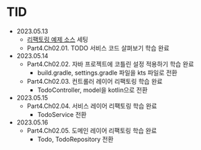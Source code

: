 # TID

- 2023.05.13
    - [리팩토링 예제 소스](https://github.com/digimon1740/fastcampus-todo-java) 세팅
    - Part4.Ch02.01. TODO 서비스 코드 살펴보기 학습 완료
- 2023.05.14
    - Part4.Ch02.02. 자바 프로젝트에 코틀린 설정 적용하기 학습 완료
        - build.gradle, settings.gradle 파일을 kts 파일로 전환
    - Part4.Ch02.03. 컨트롤러 레이어 리팩토링 학습 완료
        - TodoController, model을 kotlin으로 전환
- 2023.05.15
    - Part4.Ch02.04. 서비스 레이어 리팩토링 학습 완료
        - TodoService 전환
- 2023.05.16
    - Part4.Ch02.05. 도메인 레이어 리팩토링 학습 완료
        - Todo, TodoRepository 전환